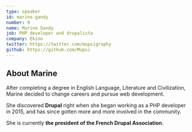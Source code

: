 ```yaml
---
type: speaker
id: marine-gandy
number: 9
name: Marine Gandy
job: PHP developer and drupalista
company: Ekino
twitter: https://twitter.com/mupsigraphy
github: https://github.com/Mupsi
---
```


## About Marine
After completing a degree in English Language, Literature and Civilization, Marine decided to change careers and pursue web development.

She discovered **Drupal** right when she began working as a PHP developer in 2015, and has since gotten more and more involved in the community.

She is currently **the president of the French Drupal Association**.
